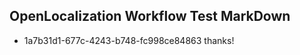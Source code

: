 ## OpenLocalization Workflow Test MarkDown
* 1a7b31d1-677c-4243-b748-fc998ce84863 
thanks!<!--HONumber=Mar16_HO1-->
